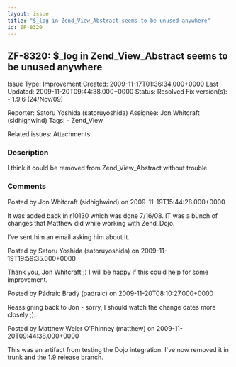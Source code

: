 ```yaml
---
layout: issue
title: "$_log in Zend_View_Abstract seems to be unused anywhere"
id: ZF-8320
---
```


ZF-8320: $\_log in Zend\_View\_Abstract seems to be unused anywhere
-------------------------------------------------------------------

 Issue Type: Improvement Created: 2009-11-17T01:36:34.000+0000 Last Updated: 2009-11-20T09:44:38.000+0000 Status: Resolved Fix version(s): - 1.9.6 (24/Nov/09)
 
 Reporter:  Satoru Yoshida (satoruyoshida)  Assignee:  Jon Whitcraft (sidhighwind)  Tags: - Zend\_View
 
 Related issues: 
 Attachments: 
### Description

I think it could be removed from Zend\_View\_Abstract without trouble.

 

 

### Comments

Posted by Jon Whitcraft (sidhighwind) on 2009-11-19T15:44:28.000+0000

It was added back in r10130 which was done 7/16/08. IT was a bunch of changes that Matthew did while working with Zend\_Dojo.

I've sent him an email asking him about it.

 

 

Posted by Satoru Yoshida (satoruyoshida) on 2009-11-19T19:59:35.000+0000

Thank you, Jon Whitcraft ;) I will be happy if this could help for some improvement.

 

 

Posted by Pádraic Brady (padraic) on 2009-11-20T08:10:27.000+0000

Reassigning back to Jon - sorry, I should watch the change dates more closely ;).

 

 

Posted by Matthew Weier O'Phinney (matthew) on 2009-11-20T09:44:38.000+0000

This was an artifact from testing the Dojo integration. I've now removed it in trunk and the 1.9 release branch.

 

 